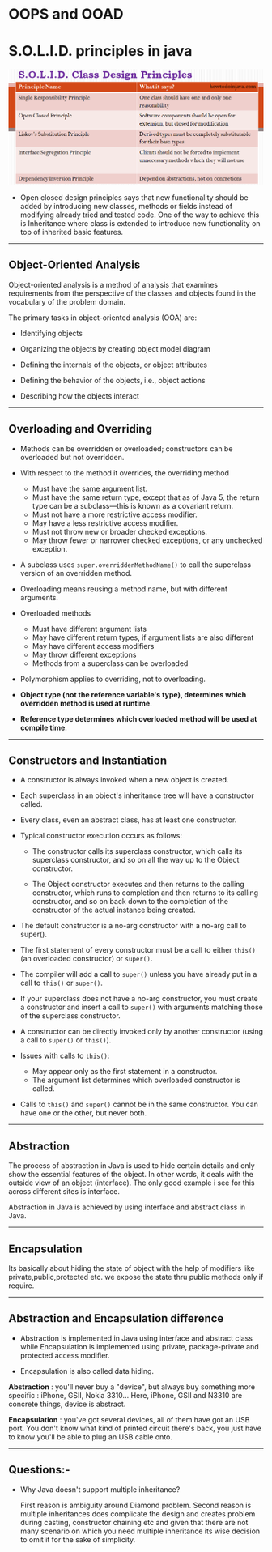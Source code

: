 # OOPS and OOAD

# S.O.L.I.D. principles in java

![SOLID principle](./solid_class_design_principles.png) 

- Open closed design principles says that new functionality should be added by introducing new classes, methods or fields instead of modifying already tried and tested code. One of the way to achieve this is Inheritance where class is extended to introduce new functionality on top of inherited basic features.



---

## Object-Oriented Analysis

Object-oriented analysis is a method of analysis that examines requirements from the perspective of the classes and objects found in the vocabulary of the problem domain.

The primary tasks in object-oriented analysis (OOA) are:

- Identifying objects

- Organizing the objects by creating object model diagram

- Defining the internals of the objects, or object attributes

- Defining the behavior of the objects, i.e., object actions

- Describing how the objects interact

---

## Overloading and Overriding

- Methods can be overridden or overloaded; constructors can be overloaded but not overridden.

- With respect to the method it overrides, the overriding method
	-	Must have the same argument list.
	-	Must have the same return type, except that as of Java 5, the return type can be a subclass—this is known as a covariant return.
	-	Must not have a more restrictive access modifier.
	-	May have a less restrictive access modifier.
	-	Must not throw new or broader checked exceptions.
	-	May throw fewer or narrower checked exceptions, or any unchecked exception.

- A subclass uses `super.overriddenMethodName()` to call the superclass version of an overridden method.

- Overloading means reusing a method name, but with different arguments.

- Overloaded methods
	- Must have different argument lists
	- May have different return types, if argument lists are also different
	- May have different access modifiers
	- May throw different exceptions
	- Methods from a superclass can be overloaded

- Polymorphism applies to overriding, not to overloading.

- **Object type (not the reference variable's type), determines which overridden method is used at runtime**.

- **Reference type determines which overloaded method will be used at compile time**.	

---

## Constructors and Instantiation

- A constructor is always invoked when a new object is created.

- Each superclass in an object's inheritance tree will have a constructor called.

- Every class, even an abstract class, has at least one constructor.

- Typical constructor execution occurs as follows:

	- The constructor calls its superclass constructor, which calls its superclass
constructor, and so on all the way up to the Object constructor.
	
	- The Object constructor executes and then returns to the calling
constructor, which runs to completion and then returns to its calling
constructor, and so on back down to the completion of the constructor of
the actual instance being created.

- The default constructor is a no-arg constructor with a no-arg call to super().

- The first statement of every constructor must be a call to either `this()` (an
overloaded constructor) or `super()`.

- The compiler will add a call to `super()` unless you have already put in a call
to `this()` or `super()`.

- If your superclass does not have a no-arg constructor, you must create a constructor
and insert a call to `super()` with arguments matching those
of the superclass constructor.

- A constructor can be directly invoked only by another constructor (using
a call to `super()` or `this()`).

- Issues with calls to `this()`:
	- May appear only as the first statement in a constructor.
	- The argument list determines which overloaded constructor is called.

- Calls to `this()` and `super()` cannot be in the same constructor. You can
have one or the other, but never both.

---

## Abstraction

The process of abstraction in Java is used to hide certain details and only show the essential features of the object. In other words, it deals with the outside view of an object (interface). The only good example i see for this across different sites is interface.

Abstraction in Java is achieved by  using interface and abstract class in Java.

--- 

## Encapsulation

Its basically about hiding the state of object with the help of modifiers like private,public,protected etc. we expose the state thru public methods only if require.

---

## Abstraction and Encapsulation difference

- Abstraction is implemented in Java using interface and abstract class while Encapsulation is implemented using private, package-private and protected access modifier.
 
- Encapsulation is also called data hiding. 


**Abstraction** : you'll never buy a "device", but always buy something more specific : iPhone, GSII, Nokia 3310... Here, iPhone, GSII and N3310 are concrete things, device is abstract.
 
**Encapsulation** : you've got several devices, all of them have got an USB port. You don't know what kind of printed circuit there's back, you just have to know you'll be able to plug an USB cable onto.


---

## Questions:-

- Why Java doesn't support multiple inheritance?
	
	First reason is ambiguity around Diamond problem. Second reason is multiple inheritances does complicate the design and creates problem during casting, constructor chaining etc and given that there are not many scenario on which you need multiple inheritance its wise decision to omit it for the sake of simplicity.
